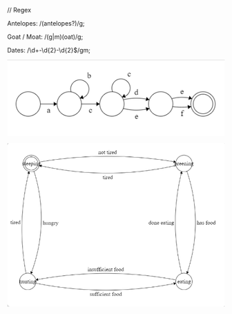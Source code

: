 // Regex

 Antelopes:
 /(antelopes?)/g;

 Goat / Moat:
 /(g|m)(oat)/g;

 Dates:
 /\d+-\d{2}-\d{2}$/gm;

 ![State Machine 1](https://github.com/mikemarshal/Sprint-Challenge--Theory-Algorithms/blob/master/theory/Reg.png)

 ![State Machine 2](https://github.com/mikemarshal/Sprint-Challenge--Theory-Algorithms/blob/master/theory/Lion.png)
